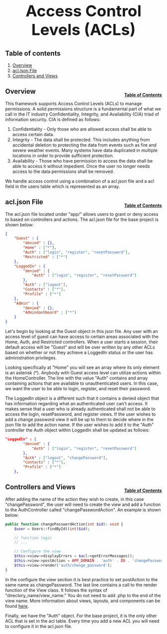 <h1 style="font-size: 50px; text-align: center;">Access Control Levels (ACLs)</h1>

## Table of contents
1. [Overview](#overview)
2. [acl.json File](#acl-file)
3. [Controllers and Views](#controllers-and-views)
## Overview <a id="overview"></a><span style="float: right; font-size: 14px; padding-top: 15px;">[Table of Contents](#table-of-contents)</span>
This framework supports Access Control Levels (ACLs) to manage permissions.  A solid permissions structure is a fundamental part of what we call in the IT industry Confidentiality, Integrity, and Availability (CIA) triad of information security.  CIA is defined as follows:
1. Confidentiality - Only those who are allowed access shall be able to access certain data.
2. Integrity - The data shall be protected.  This includes anything from accidental deletion to protecting the data from events such as fire and severe weather events.  Many systems have data duplicated in multiple locations in order to provide sufficient protection.
3. Availability - Those who have permission to access the data shall be able to access it without impedient.  Once the user no longer needs access to the data permissions shall be removed.

We handle access control using a combination of a acl.json file and a acl field in the users table which is represented as an array.

## acl.json File <a id="acl-file"></a><span style="float: right; font-size: 14px; padding-top: 15px;">[Table of Contents](#table-of-contents)</span>
The acl.json file located under "app/" allows users to grant or deny access to based on controllers and actions.  The acl.json file for the base project is shown below:

```json
{
    "Guest" : {
        "denied" : {},
        "Home" : ["*"],
        "Auth" : ["login", "register", "resetPassword"],
        "Restricted" : ["*"]
    },
    "LoggedIn" : {
        "denied" : {
            "Auth" : ["login", "register", "resetPassword"]
        },
        "Auth" : ["logout"],
        "Contacts" : ["*"],
        "Profile" : ["*"]
    },
    "Admin" : {
        "denied" : {},
        "Admindashboard" : ["*"]
    }
}
```

Let's begin by looking at the Guest object in this json file.  Any user with an access level of guest can have access to certain areas associated with the Home, Auth, and Restricted controllers.  When a user starts a session, their default access will be "Guest" and will be over written by any other ACLs based on whether or not they achieve a LoggedIn status or the user has administration privileges.

Looking specifically at "Home" you will see an array where its only element is an asterisk (*).  Anybody with Guest access level can utilize actions within the HomeController.  The line with the value "Auth" contains and array containing actions that are available to unauthenticated users.  In this case, we want the user to be able to login, register, and reset their password.

The LoggedIn object is a different such that it contains a denied object that has information regarding what an authenticated user can't access.  It makes sense that a user who is already authenticated shall not be able to access the login, resetPassword, and register views.  If the user wishes to add a change password view it will be up to them to decide where in the json file to add the action name.  If the user wishes to add it to the "Auth" controller the Auth object within LoggedIn shall be updated as follows:

```json
"LoggedIn" : {
        "denied" : {
            "Auth" : ["login", "register", "resetPassword"]
        },
        "Auth" : ["logout", "changePassword"],
        "Contacts" : ["*"],
        "Profile" : ["*"]
    },
```

## Controllers and Views <a id="controllers-and-views"></a><span style="float: right; font-size: 14px; padding-top: 15px;">[Table of Contents](#table-of-contents)</span>
After adding the name of the action they wish to create, in this case "changePassword", the user will need to create the view and add a function to the AuthController called "changePasswordAction".  An example is shown below:
```php
public function changePasswordAction(int $id): void {
    $user = Users::findById((int)$id);

    // function logic
    // ...

    // Configure the view
    $this->view->displayErrors = $acl->getErrorMessages();
    $this->view->postAction = APP_DOMAIN . 'auth' . DS . 'changePassword';
    $this->view->render('auth/change_password');
}
```

In the configure the view section it is best practice to set postAction to the same name as changePassword.  The last line contains a call to the render function of the View class.  It follows the syntax of "directory_name/view_name."  You do not need to add .php to the end of the view name.  More information about views, layouts, and components can be found [here](views).

Finally, we have the "Auth" object.  For the base project, it is the only other ACL that is set in the acl table.  Every time you add a new ACL you will need to configure it in the acl.json file.